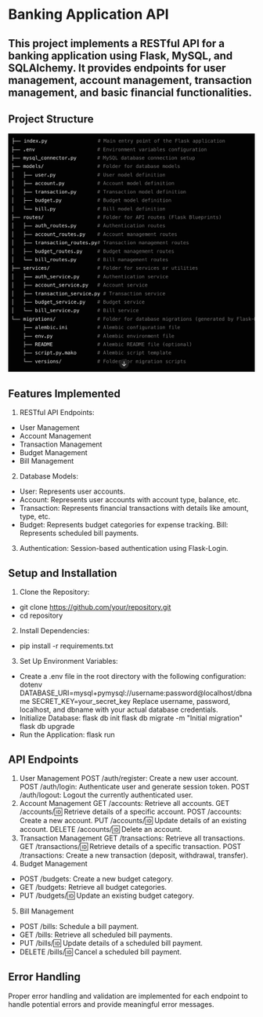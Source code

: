 # Banking Application API
## This project implements a RESTful API for a banking application using Flask, MySQL, and SQLAlchemy. It provides endpoints for user management, account management, transaction management, and basic financial functionalities.

## Project Structure
![alt text](image.png)

## Features Implemented
1. RESTful API Endpoints:
- User Management
- Account Management
- Transaction Management
- Budget Management
- Bill Management

2. Database Models:
- User: Represents user accounts.
- Account: Represents user accounts with account type, balance, etc.
- Transaction: Represents financial transactions with details like amount, type, etc.
- Budget: Represents budget categories for expense tracking.
Bill: Represents scheduled bill payments.

3. Authentication:
Session-based authentication using Flask-Login.

## Setup and Installation
1. Clone the Repository:
- git clone https://github.com/your/repository.git
- cd repository
2. Install Dependencies:
- pip install -r requirements.txt
3. Set Up Environment Variables:
- Create a .env file in the root directory with the following configuration:
dotenv
DATABASE_URI=mysql+pymysql://username:password@localhost/dbname
SECRET_KEY=your_secret_key
Replace username, password, localhost, and dbname with your actual database credentials.
- Initialize Database:
flask db init
flask db migrate -m "Initial migration"
flask db upgrade
- Run the Application:
flask run

## API Endpoints
1. User Management
POST /auth/register: Create a new user account.
POST /auth/login: Authenticate user and generate session token.
POST /auth/logout: Logout the currently authenticated user.
2. Account Management
GET /accounts: Retrieve all accounts.
GET /accounts/:id: Retrieve details of a specific account.
POST /accounts: Create a new account.
PUT /accounts/:id: Update details of an existing account.
DELETE /accounts/:id: Delete an account.
3. Transaction Management
GET /transactions: Retrieve all transactions.
GET /transactions/:id: Retrieve details of a specific transaction.
POST /transactions: Create a new transaction (deposit, withdrawal, transfer).
4. Budget Management
- POST /budgets: Create a new budget category.
- GET /budgets: Retrieve all budget categories.
- PUT /budgets/:id: Update an existing budget category.
5. Bill Management
- POST /bills: Schedule a bill payment.
- GET /bills: Retrieve all scheduled bill payments.
- PUT /bills/:id: Update details of a scheduled bill payment.
- DELETE /bills/:id: Cancel a scheduled bill payment.

## Error Handling
Proper error handling and validation are implemented for each endpoint to handle potential errors and provide meaningful error messages.